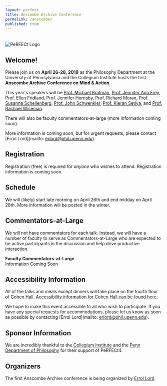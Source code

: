 ```yaml
---
layout: perfect
title: Anscombe Archive Conference
permalink: /anscombe/
published: true
---
```

<img src="http://www.danieljsinger.com/images/PeRFECt4.png" alt="PeRFECt Logo" style="margin:20px 0px 0px">

## Welcome!

Please join us on **April 26-28, 2019** as the Philosophy Department at the University of Pennsylvania and the Collegium Institute hosts the first **Anscombe Archive Conference on Mind & Action**. 

This year's speakers will be [Prof. Michael Bratman](https://philosophy.stanford.edu/people/michael-e-bratman), [Prof. Jennifer Ann Frey](https://jennfrey.wordpress.com/), [Prof. Ellen Fridland](https://www.ellenfridland.com/), [Prof. Jennifer Hornsby](http://www.bbk.ac.uk/philosophy/our-staff/academic_staff/hornsby), [Prof. Richard Moran](https://philosophy.fas.harvard.edu/people/richard-moran), [Prof. Susanna Schellenberg](http://www.susannaschellenberg.org/file/About.html), [Prof. John Schwenkler](http://schwenkler.org), [Prof. Kieran Setiya](http://www.ksetiya.net/), and [Prof. Rachael Wiseman](https://www.liverpool.ac.uk/philosophy/staff/rachael-wiseman/). 

There will also be faculty commentators-at-large (more information coming soon).

More information is coming soon, but for urgent requests, please contact [Errol Lord](mailto: erlord@phil.upenn.edu).

## Registration
Registration (free) is required for _anyone_ who wishes to attend.  Registration information is coming soon.


## Schedule
We will (likely) start late morning on April 26th and end midday on April 28th. More information will be posted in the winter.


## Commentators-at-Large
We will not have commentators for each talk.  Instead, we will have a number of faculty to serve as Commentators-at-Large who are expected to be active participants in the discussion and help drive productive interaction.

**Faculty Commentators-at-Large**  
Information Coming Soon

## Accessibility Information
All of the talks and meals except dinners will take place on the fourth floor of [Cohen Hall](http://www.facilities.upenn.edu/maps/locations/cohen-hall-claudia).  [Accessibility information for Cohen Hall can be found here.](http://www.facilities.upenn.edu/sites/default/files/pennaccess/PA0310-CohenHall.pdf)

We hope to make this event accessible to all who wish to participate.  If you have any special requests for accommodations, please let us know as soon as possible by contacting [Errol Lord](mailto: erlord@phil.upenn.edu).

## Sponsor Information
We are incredibly thankful to the [Collegium Institute](http://www.collegiuminstitute.org/) and the [Penn Department of Philosophy](https://philosophy.sas.upenn.edu/) for their support of PeRFECt4.

## Organizers
The first Anscombe Archive conference is being organized by [Errol Lord](http://www.errol-lord.com/).
